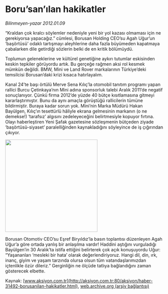 # Boru’san’ılan hakikatler

*Bilinmeyen-yazar 2012.01.09*

<font class="agenda2NewsSpot">
 “Kraldan çok kralcı söylemler nedeniyle yeni bir yol kazası olmaması için ne gerekiyorsa yapacağız.” cümlesi, Borusan Holding CEO’su Agah Uğur’un ‘başörtüsü’ odaklı tartışmayı aleyhlerine daha fazla büyümeden kapatmaya çabalarken dile getirdiği sözlerin belki de en kritik bölümüydü.
</font>
<font class="newsDetail">
 <p>
  Toplumun geleneklerine ve kültürel genetiğine aykırı tutumlar eskisinden keskin tepkiler görüyordu artık. Bu gerçeğe rağmen aksi rol kesmek mümkün değildi. BMW, Mini ve Land Rover markalarının Türkiye’deki temsilcisi Borusan’daki krizi kısaca hatırlayalım.
 </p>
 <p>
  Kanal 24’te başı örtülü Merve Sena Kılıç’la otomobil tanıtım programı yapan rallici Burcu Çetinkaya’nın Mini adına sponsorluk talebi Aralık 2011’de negatif sonuçlanıyor. Çünkü firma 2012’de yüzde 40 bütçe kısıtlamasına gitmeyi kararlaştırmıştır. Bunu da aynı amaçla görüştüğü rallicilerin tümüne bildirmiştir. Buraya kadar sorun yok. Mini’nin Marka Müdürü Hakan Bayülgen, Kılıç’ın tesettürlü hâliyle ekrana gelmesinin markanın (o ne demekse!) ‘tarafsız’ algısını zedeleyeceğini belirtmesiyle kopuyor fırtına. Olayı haberleştiren Yeni Şafak gazetesine sözleşmenin bütçeden ziyade ‘başörtüsü-siyaset’ paralelliğinden kaynakladığını söyleyince de iş çığırından çıkıyor.
 </p>
 <p>
  <img alt="" height="294" src="http://web.archive.org/web/20120119104128im_/http://medya.aksiyon.com.tr/aksiyon/2012/01/09/borusan-basortu-1.jpg"/>
 </p>
 <p>
  Borusan Otomotiv CEO’su Eşref Biryıldız’la basın toplantısı düzenleyen Agah Uğur’a göre ortada yanlış bir anlaşılma vardır! Haddini aştığını vurguladığı Bayülgen’in 30 Aralık’ta istifa ettiğini belirterek çok açık konuşuyordu Uğur: “Yaşananları ‘mesleki bir hata’ olarak değerlendiriyoruz. Hangi dil, din, ırk, inanç, giyim ve yaşam tarzında olursa olsun tüm vatandaşlarımızdan içtenlikle özür dileriz.” Gerginliğin ne ölçüde tatlıya bağlandığını zaman gösterecek elbette.
 </p>
</font>

Kaynak: [www.aksiyon.com.tr](http://aksiyon.com.tr:80/aksiyon/haber-31492-borusanilan-hakikatler.html), [web.archive.org (arşiv bağlantısı)](http://web.archive.org/web/20120119104128/http://aksiyon.com.tr:80/aksiyon/haber-31492-borusanilan-hakikatler.html)
